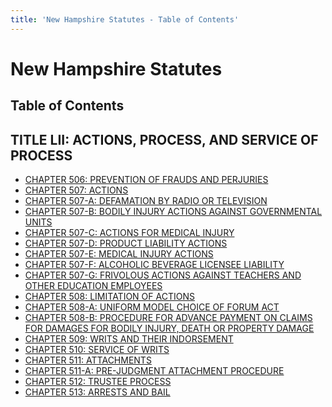 ```yaml
---
title: 'New Hampshire Statutes - Table of Contents'
---
```


New Hampshire Statutes
======================

Table of Contents
-----------------

TITLE LII: ACTIONS, PROCESS, AND SERVICE OF PROCESS
---------------------------------------------------

-   [CHAPTER 506: PREVENTION OF FRAUDS AND PERJURIES](506.html)
-   [CHAPTER 507: ACTIONS](507.html)
-   [CHAPTER 507-A: DEFAMATION BY RADIO OR TELEVISION](507-A.html)
-   [CHAPTER 507-B: BODILY INJURY ACTIONS AGAINST GOVERNMENTAL
    UNITS](507-B.html)
-   [CHAPTER 507-C: ACTIONS FOR MEDICAL INJURY](507-C.html)
-   [CHAPTER 507-D: PRODUCT LIABILITY ACTIONS](507-D.html)
-   [CHAPTER 507-E: MEDICAL INJURY ACTIONS](507-E.html)
-   [CHAPTER 507-F: ALCOHOLIC BEVERAGE LICENSEE LIABILITY](507-F.html)
-   [CHAPTER 507-G: FRIVOLOUS ACTIONS AGAINST TEACHERS AND OTHER
    EDUCATION EMPLOYEES](507-G.html)
-   [CHAPTER 508: LIMITATION OF ACTIONS](508.html)
-   [CHAPTER 508-A: UNIFORM MODEL CHOICE OF FORUM ACT](508-A.html)
-   [CHAPTER 508-B: PROCEDURE FOR ADVANCE PAYMENT ON CLAIMS FOR DAMAGES
    FOR BODILY INJURY, DEATH OR PROPERTY DAMAGE](508-B.html)
-   [CHAPTER 509: WRITS AND THEIR INDORSEMENT](509.html)
-   [CHAPTER 510: SERVICE OF WRITS](510.html)
-   [CHAPTER 511: ATTACHMENTS](511.html)
-   [CHAPTER 511-A: PRE-JUDGMENT ATTACHMENT PROCEDURE](511-A.html)
-   [CHAPTER 512: TRUSTEE PROCESS](512.html)
-   [CHAPTER 513: ARRESTS AND BAIL](513.html)
